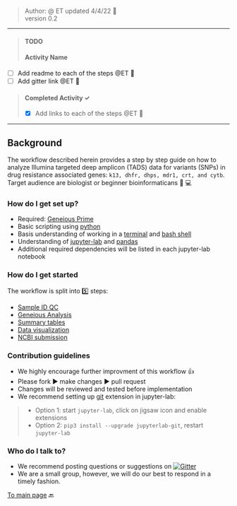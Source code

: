 > Author: @ ET updated 4/4/22 :goat:  
> version 0.2

----
>#### TODO ####
>#### Activity Name ####
- [ ] Add readme to each of the steps @ET :goat:
- [ ] Add gitter link @ET :goat:  

>#### Completed Activity ✓ ####
>- [x] Add links to each of the steps @ET :goat:
------

## Background ##

The workflow described herein provides a step by step guide on how to analyze Illumina targeted deep amplicon (TADS) data for variants (SNPs) in drug resistance associated genes: `k13, dhfr, dhps, mdr1, crt, and cytb`. Target audience are biologist or beginner bioinformaticans :beginner: :computer:

### How do I get set up? ###
* Required: [Geneious Prime](https://www.geneious.com/prime/)
* Basic scripting using [python](https://realpython.com/learning-paths/writing-pythonic-code/)
* Basis understanding of working in a [terminal](https://mrkaluzny.com/blog/terminal-101-getting-started-with-terminal/) and [bash shell](https://linuxconfig.org/bash-scripting-tutorial-for-beginners)
* Understanding of [jupyter-lab](https://pandas.pydata.org/getting_started.html) and [pandas](https://realpython.com/search?q=pandas)
* Additional required dependencies will be listed in each jupyter-lab notebook

### How do I get started ###
The workflow is split into :five: steps:
* [Sample ID QC](https://github.com/CDCgov/MaRS/tree/master/Geneious_workflow/01_sample_ID_QC)
* [Geneious Analysis](https://github.com/CDCgov/MaRS/tree/master/Geneious_workflow/02_geneious_analysis)
* [Summary tables](https://github.com/CDCgov/MaRS/tree/master/Geneious_workflow/03_summary_tables)
* [Data visualization](https://github.com/CDCgov/MaRS/tree/master/Geneious_workflow/04_data_viz)
* [NCBI submission](https://github.com/CDCgov/MaRS/tree/master/Geneious_workflow/05_ncbi_submission)

### Contribution guidelines ###

* We highly encourage further improvment of this workflow  :thumbsup:
* Please fork :arrow_forward: make changes :arrow_forward: pull request
* Changes will be reviewed and tested before implementation
* We recommend setting up [git](https://www.atlassian.com/git) extension in jupyter-lab:
>   * Option 1: start `jupyter-lab`, click on jigsaw icon and enable extensions
>   * Option 2: `pip3 install --upgrade jupyterlab-git`, restart `jupyter-lab`


### Who do I talk to? ###
* We recommend posting questions or suggestions on
<a id="gitter"></a>
[![Gitter](https://badges.gitter.im/placeholder.svg)](https://gitter.im/placeholder?utm_source=badge&utm_medium=badge&utm_campaign=pr-badge)
* We are a small group, however, we will do our best to respond in a timely fashion.  

[To main page](https://github.com/CDCgov/MaRS) :back:  
